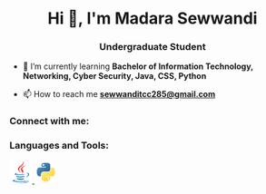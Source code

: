 <h1 align="center">Hi 👋, I'm Madara Sewwandi</h1>
<h3 align="center">Undergraduate Student</h3>

- 🌱 I’m currently learning **Bachelor of Information Technology, Networking, Cyber Security, Java, CSS, Python**

- 📫 How to reach me **sewwanditcc285@gmail.com**

<h3 align="left">Connect with me:</h3>
<p align="left">
</p>

<h3 align="left">Languages and Tools:</h3>
<p align="left"> <a href="https://www.java.com" target="_blank" rel="noreferrer"> <img src="https://raw.githubusercontent.com/devicons/devicon/master/icons/java/java-original.svg" alt="java" width="40" height="40"/> </a> <a href="https://www.python.org" target="_blank" rel="noreferrer"> <img src="https://raw.githubusercontent.com/devicons/devicon/master/icons/python/python-original.svg" alt="python" width="40" height="40"/> </a> </p>

